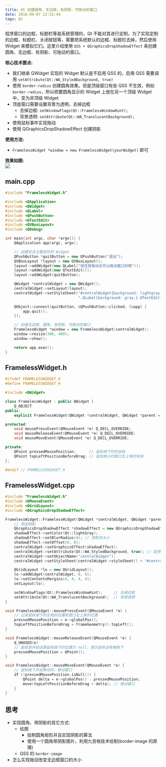 ```yaml
---
title: Qt 创建圆角、无边框、有阴影、可拖动的窗口
date: 2016-09-07 22:52:44
tags: Qt
---
```


程序窗口的边框，标题栏等是系统管理的，Qt 不能对其进行定制，为了实现定制的边框、标题栏、关闭按钮等，需要把系统默认的边框、标题栏去掉，然后使用 Widget 来模拟它们。这里介绍使用 `QSS + QGraphicsDropShadowEffect` 来创建圆角、无边框、有阴影、可拖动的窗口。

**核心技术要点:**

* 我们继承 QWidget 实现的 Widget 默认是不启用 QSS 的，启用 QSS 需要调用 `setAttribute(Qt::WA_StyledBackground, true)`
* 使用 `border-radius` 创建圆角效果。但是顶级窗口有些 QSS 不生效，例如 `border-radius`，所以把要圆角显示的 Widget 上放在另一个顶级 Widget 中，变为非顶级 Widget
* 顶底窗口需要设置背景为透明，去掉边框
    * 去掉边框: `setWindowFlags(Qt::FramelessWindowHint);`
    * 背景透明: `setAttribute(Qt::WA_TranslucentBackground);`
* 使用鼠标事件实现拖动
* 使用 QGraphicsDropShadowEffect 创建阴影

**使用方法:**

* `FramelessWidget *window = new FramelessWidget(yourWidget)` 即可

**效果如图:**  
![](/img/qt/frameless-widget.png)

<!--more-->

## main.cpp
```cpp
#include "FramelessWidget.h"

#include <QApplication>
#include <QWidget>
#include <QLabel>
#include <QPushButton>
#include <QTextEdit>
#include <QVBoxLayout>
#include <QDebug>

int main(int argc, char *argv[]) {
    QApplication app(argc, argv);

    // 创建包含主要控件的 Widget
    QPushButton *quitButton = new QPushButton("退出");
    QVBoxLayout *layout = new QVBoxLayout();
    layout->addWidget(new QLabel("按住我拖动也可以拖动窗口的哦"));
    layout->addWidget(new QTextEdit());
    layout->addWidget(quitButton);

    QWidget *centralWidget = new QWidget();
    centralWidget->setLayout(layout);
    centralWidget->setStyleSheet("#centralWidget{background: lightgray; border: 1px solid lightgray;}"
                                 ".QLabel{background: gray;}.QTextEdit{background: white;}");

    QObject::connect(quitButton, &QPushButton::clicked, [&app] {
        app.quit();
    });

    // 创建无边框、圆角、有阴影、可拖动的窗口
    FramelessWidget *window = new FramelessWidget(centralWidget);
    window->resize(300, 400);
    window->show();

    return app.exec();
}
```

## FramelessWidget.h
```cpp
#ifndef FRAMELESSWIDGET_H
#define FRAMELESSWIDGET_H

#include <QWidget>

class FramelessWidget : public QWidget {
    Q_OBJECT
public:
    explicit FramelessWidget(QWidget *centralWidget, QWidget *parent = 0);

protected:
    void mousePressEvent(QMouseEvent *e) Q_DECL_OVERRIDE;
    void mouseReleaseEvent(QMouseEvent *e) Q_DECL_OVERRIDE;
    void mouseMoveEvent(QMouseEvent *e) Q_DECL_OVERRIDE;

private:
    QPoint pressedMousePosition;      // 鼠标按下时的坐标
    QPoint topLeftPositionBeforeDrag; // 鼠标按小时窗口左上角的坐标
};

#endif // FRAMELESSWIDGET_H
```

## FramelessWidget.cpp
```cpp
#include "FramelessWidget.h"
#include <QMouseEvent>
#include <QGridLayout>
#include <QGraphicsDropShadowEffect>

FramelessWidget::FramelessWidget(QWidget *centralWidget, QWidget *parent) : QWidget(parent) {
    // 添加阴影
    QGraphicsDropShadowEffect *shadowEffect = new QGraphicsDropShadowEffect(centralWidget);
    shadowEffect->setColor(Qt::lightGray);
    shadowEffect->setBlurRadius(4); // 阴影的大小
    shadowEffect->setOffset(0, 0);
    centralWidget->setGraphicsEffect(shadowEffect);
    centralWidget->setAttribute(Qt::WA_StyledBackground, true); // 启用 QSS
    centralWidget->setObjectName("centralWidget");
    centralWidget->setStyleSheet(centralWidget->styleSheet() + "#centralWidget {border-radius: 4px}"); // 设置圆角

    QGridLayout *lo = new QGridLayout();
    lo->addWidget(centralWidget, 0, 0);
    lo->setContentsMargins(4, 4, 4, 4);
    setLayout(lo);

    setWindowFlags(Qt::FramelessWindowHint);     // 去掉边框
    setAttribute(Qt::WA_TranslucentBackground);  // 背景透明
}

void FramelessWidget::mousePressEvent(QMouseEvent *e) {
    // 记录鼠标按下时全局的位置和窗口左上角的位置
    pressedMousePosition = e->globalPos();
    topLeftPositionBeforeDrag = frameGeometry().topLeft();
}

void FramelessWidget::mouseReleaseEvent(QMouseEvent *e) {
    Q_UNUSED(e)
    // 鼠标放开始设置鼠标按下的位置为 null，表示鼠标没有被按下
    pressedMousePosition = QPoint();
}

void FramelessWidget::mouseMoveEvent(QMouseEvent *e) {
    // 鼠标按下并且移动时，移动窗口
    if (!pressedMousePosition.isNull()) {
        QPoint delta = e->globalPos() - pressedMousePosition;
        move(topLeftPositionBeforeDrag + delta); // 移动窗口
    }
}
```

## 思考
* 实现圆角、带阴影的其它方式:
    * 绘图
        * 绘制圆角矩形并且实现阴影的算法
        * 使用一个圆角带阴影图片，利用九宫格技术绘制(border-image 的原理)
    * QSS 的 `border-image`
* 怎么实现拖动改变无边框窗口的大小
